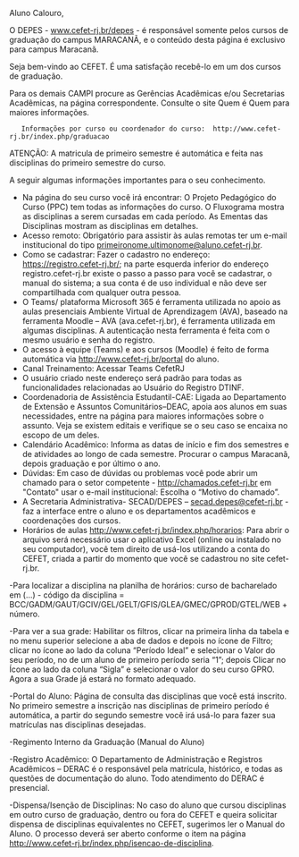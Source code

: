 Aluno Calouro, 

O DEPES - www.cefet-rj.br/depes - é responsável somente pelos cursos de graduação do campus MARACANÃ, e o conteúdo desta página é exclusivo para campus Maracanã.

Seja bem-vindo ao CEFET. É uma satisfação recebê-lo em um dos cursos de graduação.

Para os demais CAMPI procure as Gerências Acadêmicas e/ou Secretarias Acadêmicas, na página correspondente. Consulte o site Quem é Quem para maiores informações.

       Informações por curso ou coordenador do curso:  http://www.cefet-rj.br/index.php/graduacao

ATENÇÃO: A matricula de primeiro semestre é automática e feita nas disciplinas do primeiro semestre do curso.

 A seguir algumas informações importantes para o seu conhecimento.

- Na página do seu curso você irá encontrar:  O Projeto Pedagógico do Curso (PPC) tem todas as informações do curso. O Fluxograma mostra as disciplinas a serem cursadas em cada período. As Ementas das Disciplinas mostram as disciplinas em detalhes.
- Acesso remoto: Obrigatório para assistir às aulas remotas ter um e-mail institucional do tipo <primeironome.ultimonome@aluno.cefet-rj.br>.
- Como se cadastrar: Fazer o cadastro no endereço: https://registro.cefet-rj.br/; na parte esquerda inferior do endereço registro.cefet-rj.br existe o passo a passo para você se cadastrar, o manual do sistema; a sua conta é de uso individual e não deve ser compartilhada com qualquer outra pessoa.
- O Teams/ plataforma Microsoft 365 é ferramenta utilizada no apoio as aulas presenciais
Ambiente Virtual de Aprendizagem (AVA), baseado na ferramenta Moodle – AVA (ava.cefet-rj.br), é ferramenta utilizada em algumas disciplinas. A autenticação nesta ferramenta é feita com o mesmo usuário e senha do registro.
- O acesso à equipe (Teams) e aos cursos (Moodle) é feito de forma automática via http://www.cefet-rj.br/portal do aluno.
- Canal Treinamento: Acessar Teams CefetRJ
- O usuário criado neste endereço será padrão para todas as funcionalidades relacionadas ao Usuário do Registro DTINF.
- Coordenadoria de Assistência Estudantil-CAE: Ligada ao Departamento de Extensão e Assuntos Comunitários–DEAC, apoia aos alunos em suas necessidades, entre na página  para maiores informações sobre o assunto. Veja se existem editais  e verifique se o seu caso se encaixa no escopo de um deles.
- Calendário Acadêmico: Informa as datas de início e fim dos semestres e de atividades ao longo de cada semestre. Procurar o campus Maracanã, depois graduação e por último o ano.
- Dúvidas: Em caso de dúvidas ou problemas você pode abrir um chamado para o setor competente - http://chamados.cefet-rj.br em "Contato" usar o e-mail institucional: Escolha o “Motivo do chamado”.
- A Secretaria Administrativa- SECAD/DEPES – secad.depes@cefet-rj.br - faz a interface entre o aluno e os departamentos acadêmicos e coordenações dos cursos.
- Horários de aulas http://www.cefet-rj.br/index.php/horarios: Para abrir o arquivo será necessário usar o aplicativo Excel (online ou instalado no seu computador), você tem direito de usá-los utilizando a conta do CEFET, criada a partir do momento que você se cadastrou no site cefet-rj.br. 

-Para localizar a disciplina na planilha de horários: curso de bacharelado em (...) - código da disciplina = BCC/GADM/GAUT/GCIV/GEL/GELT/GFIS/GLEA/GMEC/GPROD/GTEL/WEB + número.

-Para ver a sua grade: Habilitar os filtros, clicar na primeira linha da tabela e no menu superior selecione a aba de dados e depois no ícone de Filtro; clicar no ícone ao lado da coluna “Período Ideal” e selecionar o Valor do seu período, no de um aluno de primeiro período seria “1”; depois Clicar no Ícone ao lado da coluna “Sigla” e selecionar o valor do seu curso GPRO. Agora a sua Grade já estará no formato adequado. 

-Portal do Aluno: Página de consulta das disciplinas que você está inscrito. No primeiro semestre a inscrição nas disciplinas de primeiro período é automática, a partir do segundo semestre você irá usá-lo para fazer sua matrículas nas disciplinas desejadas.

-Regimento Interno da Graduação (Manual do Aluno)

-Registro Acadêmico: O Departamento de Administração e Registros Acadêmicos – DERAC é o responsável pela matrícula, histórico, e todas as questões de documentação do aluno. Todo atendimento do DERAC é presencial.

-Dispensa/Isenção de Disciplinas: No caso do aluno que cursou disciplinas em outro curso de graduação, dentro ou fora do CEFET e queira solicitar dispensa de disciplinas equivalentes no CEFET, sugerimos ler o Manual do Aluno. O processo deverá ser aberto conforme o item na página http://www.cefet-rj.br/index.php/isencao-de-disciplina.

